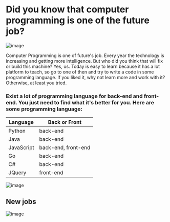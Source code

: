# Did you know that computer programming is one of the future job? 

![image](https://user-images.githubusercontent.com/94874696/201494620-38c89eac-941d-4b42-99bf-b72752900689.png)


<P> Computer Programming is one of future's job. Every year the technology is increasing and getting more intelligence. But who did you think that will fix or build this machine? Yes, us. Today is easy to learn because it has a lot platform to teach, so go to one of then and try to write a code in some programming language. If you liked it, why not learn more and work with it? Otherwise, at least you tried. 

### Exist a lot of programming language for back-end and front-end. You just need to find what it's better for you. Here are some programming language:
  
Language   | Back or Front
--------- | ------
Python | back-end
Java | back-end
JavaScript | back-end, front-end
Go | back-end
C# | back-end
JQuery| front-end

![image](https://user-images.githubusercontent.com/94874696/201494887-a81b3ad9-3503-4500-a8ee-e3f94d3aef31.png)


## New jobs 
![image](https://user-images.githubusercontent.com/94874696/201496225-2670833e-eb95-4996-9962-7d32257c79f2.png)

